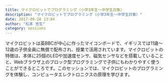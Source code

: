 ```yaml
---
title: マイクロビットでプログラミング（小学3年生～中学生対象）
description: "マイクロビットでプログラミング（小学3年生～中学生対象）"
date: 2017-09-28 13:04
author: "松本 吉生"
category: sessions
---
```

マイクロビットは英BBCが中心に作ったマイコンボードで、イギリスでは11歳〜12歳の子供全員に無償で配布され、授業で活用されています。マイクロビットの特徴は、本体に25個のLEDや加速度センサ、磁気センサなどを搭載していることと、Webブラウザ上のブロック型プログラミングで子供にもわかりやすく使うことができるところです。このセッションでは、マイクロビットのプログラミングを体験し、コンピュータエレクトロニクスの原理を学びます。